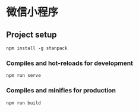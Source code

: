 # 微信小程序

## Project setup
```
npm install -g stanpack
```

### Compiles and hot-reloads for development
```
npm run serve
```

### Compiles and minifies for production
```
npm run build
```
